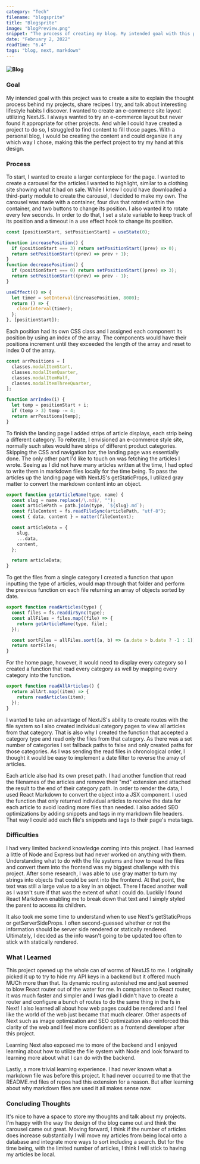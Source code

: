 ```yaml
---
category: "Tech"
filename: "blogsprite"
title: "Blogsprite"
image: "blogPreview.png"
snippet: "The process of creating my blog. My intended goal with this project was to create a site to explain the thought process behind my projects, share recipes I try, and talk about interesting lifestyle habits I discover. I wanted to create an e-commerce site layout utilizing NextJS. I always wanted to try an e-commerce layout but never found it appropriate for other projects. And while I could have created a project to do so, I struggled to find content to fill those pages. With a personal blog, I would be creating the content and could organize it any which way I chose, making this the perfect project to try my hand at this design."
date: "February 2, 2022"
readTime: "6.4"
tags: "blog, next, markdown"
---
```


#### ![Blog](/images/tech/blogPreview.png)

### Goal

My intended goal with this project was to create a site to explain the thought process behind my projects, share recipes I try, and talk about interesting lifestyle habits I discover. I wanted to create an e-commerce site layout utilizing NextJS. I always wanted to try an e-commerce layout but never found it appropriate for other projects. And while I could have created a project to do so, I struggled to find content to fill those pages. With a personal blog, I would be creating the content and could organize it any which way I chose, making this the perfect project to try my hand at this design.

### Process

To start, I wanted to create a larger centerpiece for the page. I wanted to create a carousel for the articles I wanted to highlight, similar to a clothing site showing what it had on sale. While I knew I could have downloaded a third-party module to create the carousel, I decided to make my own. The carousel was made with a container, four divs that rotated within the container, and two buttons to change its position. I also wanted it to rotate every few seconds. In order to do that, I set a state variable to keep track of its position and a timeout in a use effect hook to change its position.

```jsx
const [positionStart, setPositionStart] = useState(0);

function increasePosition() {
  if (positionStart === 3) return setPositionStart((prev) => 0);
  return setPositionStart((prev) => prev + 1);
}
function decreasePosition() {
  if (positionStart === 0) return setPositionStart((prev) => 3);
  return setPositionStart((prev) => prev - 1);
}

useEffect(() => {
  let timer = setInterval(increasePosition, 8000);
  return () => {
    clearInterval(timer);
  };
}, [positionStart]);
```

Each position had its own CSS class and I assigned each component its position by using an index of the array. The components would have their positions increment until they exceeded the length of the array and reset to index 0 of the array.

```jsx
const arrPositions = [
  classes.modalItemStart,
  classes.modalItemQuarter,
  classes.modalItemHalf,
  classes.modalItemThreeQuarter,
];

function arrIndex(i) {
  let temp = positionStart + i;
  if (temp > 3) temp -= 4;
  return arrPositions[temp];
}
```

To finish the landing page I added strips of article displays, each strip being a different category. To reiterate, I envisioned an e-commerce style site, normally such sites would have strips of different product categories. Skipping the CSS and navigation bar, the landing page was essentially done. The only other part I'd like to touch on was fetching the articles I wrote. Seeing as I did not have many articles written at the time, I had opted to write them in markdown files locally for the time being. To pass the articles up the landing page with NextJS's getStaticProps, I utilized gray matter to convert the markdown content into an object.

```jsx
export function getArticleName(type, name) {
  const slug = name.replace(/\.md$/, "");
  const articlePath = path.join(type, `${slug}.md`);
  const fileContent = fs.readFileSync(articlePath, "utf-8");
  const { data, content } = matter(fileContent);

  const articleData = {
    slug,
    ...data,
    content,
  };

  return articleData;
}
```

To get the files from a single category I created a function that upon inputting the type of articles, would map through that folder and perform the previous function on each file returning an array of objects sorted by date.

```jsx
export function readArticles(type) {
  const files = fs.readdirSync(type);
  const allFiles = files.map((file) => {
    return getArticleName(type, file);
  });

  const sortFiles = allFiles.sort((a, b) => (a.date > b.date ? -1 : 1));
  return sortFiles;
}
```

For the home page, however, it would need to display every category so I created a function that read every category as well by mapping every category into the function.

```jsx
export function readAllArticles() {
  return allArt.map((item) => {
    return readArticles(item);
  });
}
```
I wanted to take an advantage of NextJS's ability to create routes with the file system so I also created individual category pages to view all articles from that category. That is also why I created the function that accepted a category type and read only the files from that category. As there was a set number of categories I set fallback paths to false and only created paths for those categories. As I was sending the read files in chronological order, I thought it would be easy to implement a date filter to reverse the array of articles. 

Each article also had its own preset path. I had another function that read the filenames of the articles and remove their "md" extension and attached the result to the end of their category path. In order to render the data, I used React Markdown to convert the object into a JSX component. I used the function that only returned individual articles to receive the data for each article to avoid loading more files than needed. I also added SEO optimizations by adding snippets and tags in my markdown file headers. That way I could add each file's snippets and tags to their page's meta tags.  

### Difficulties

I had very limited backend knowledge coming into this project. I had learned a little of Node and Express but had never worked on anything with them. Understanding what to do with the file systems and how to read the files and convert them into the frontend was my biggest challenge with this project. After some research, I was able to use gray matter to turn my strings into objects that could be sent into the frontend. At that point, the text was still a large value to a key in an object. There I faced another wall as I wasn't sure if that was the extent of what I could do. Luckily I found React Markdown enabling me to break down that text and I simply styled the parent to access its children. 

It also took me some time to understand when to use Next's getStaticProps or getServerSideProps. I often second-guessed whether or not the information should be server side rendered or statically rendered. Ultimately, I decided as the info wasn't going to be updated too often to stick with statically rendered.

### What I Learned

This project opened up the whole can of worms of NextJS to me. I originally picked it up to try to hide my API keys in a backend but it offered much MUCh more than that. Its dynamic routing astonished me and just seemed to blow React router out of the water for me. In comparison to React router, it was much faster and simpler and I was glad I didn't have to create a router and configure a bunch of routes to do the same thing in the fs in Next! I also learned all about how web pages could be rendered and I feel like the world of the web just became that much clearer. Other aspects of Next such as image optimization and SEO optimization also reinforced this clarity of the web and I feel more confident as a frontend developer after this project. 

Learning Next also exposed me to more of the backend and I enjoyed learning about how to utilize the file system with Node and look forward to learning more about what I can do with the backend. 

Lastly, a more trivial learning experience. I had never known what a markdown file was before this project. It had never occurred to me that the README.md files of repos had this extension for a reason. But after learning about why markdown files are used it all makes sense now.

### Concluding Thoughts

It's nice to have a space to store my thoughts and talk about my projects. I'm happy with the way the design of the blog came out and think the carousel came out great. Moving forward, I think if the number of articles does increase substantially I will move my articles from being local onto a database and integrate more ways to sort including a search. But for the time being, with the limited number of articles, I think I will stick to having my articles be local.  

